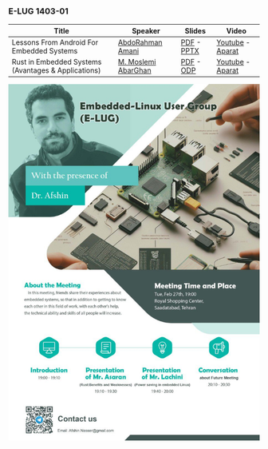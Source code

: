 
### E-LUG 1403-01

| Title  | Speaker | Slides | Video |
| ------------- | ------------- | ------------- | ------------- |
| Lessons From Android For Embedded Systems | [AbdoRahman Amani](https://github.com/HosseinAssaran) | [PDF](events/1402/12/Rust.pdf) - [PPTX](events/1402/12/Rust.pptx) | [Youtube](https://www.youtube.com/@E-LUG_IRAN) - [Aparat](https://www.aparat.com/v/T7gi9) |
| Rust in Embedded Systems (Avantages & Applications) | [M. Moslemi AbarGhan](https://github.com/HosseinLachini) | [PDF](events/1402/12/PowerSaving14021208.pdf) - [ODP](events/1402/12/PowerSaving14021208.odp) | [Youtube](https://www.youtube.com/@E-LUG_IRAN) - [Aparat](https://www.aparat.com/v/T7gi9) |

![Poster 1402-12](events/1402/12/poster_en.jpeg)
